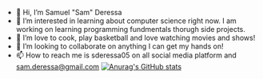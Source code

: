 - 👋 Hi, I’m Samuel "Sam" Deressa
- 👀 I’m interested in learning about computer science right now. I am working on learning programming fundmentals thorugh side projects.
- 🌱 I’m love to cook, play basketball and love watching movies and shows!
- 💞️ I’m looking to collaborate on anything I can get my hands on!
- 📫 How to reach me is sderessa05 on all social media platform and sam.deressa@gmail.com
[![Anurag's GitHub stats](https://github-readme-stats.vercel.app/api?username=sderessa05)](https://github.com/anuraghazra/github-readme-stats)
